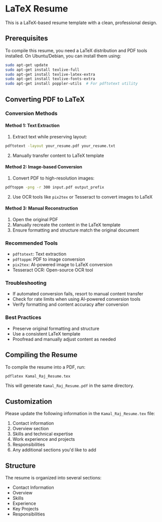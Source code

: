 # LaTeX Resume

This is a LaTeX-based resume template with a clean, professional design.

## Prerequisites

To compile this resume, you need a LaTeX distribution and PDF tools installed. On Ubuntu/Debian, you can install them using:

```bash
sudo apt-get update
sudo apt-get install texlive-full
sudo apt-get install texlive-latex-extra
sudo apt-get install texlive-fonts-extra
sudo apt-get install poppler-utils  # For pdftotext utility
```

## Converting PDF to LaTeX

### Conversion Methods

#### Method 1: Text Extraction
1. Extract text while preserving layout:
```bash
pdftotext -layout your_resume.pdf your_resume.txt
```
2. Manually transfer content to LaTeX template

#### Method 2: Image-based Conversion
1. Convert PDF to high-resolution images:
```bash
pdftoppm -png -r 300 input.pdf output_prefix
```
2. Use OCR tools like `pix2tex` or Tesseract to convert images to LaTeX

#### Method 3: Manual Reconstruction
1. Open the original PDF
2. Manually recreate the content in the LaTeX template
3. Ensure formatting and structure match the original document

### Recommended Tools
- `pdftotext`: Text extraction
- `pdftoppm`: PDF to image conversion
- `pix2tex`: AI-powered image to LaTeX conversion
- Tesseract OCR: Open-source OCR tool

### Troubleshooting
- If automated conversion fails, resort to manual content transfer
- Check for rate limits when using AI-powered conversion tools
- Verify formatting and content accuracy after conversion

### Best Practices
- Preserve original formatting and structure
- Use a consistent LaTeX template
- Proofread and manually adjust content as needed

## Compiling the Resume

To compile the resume into a PDF, run:

```bash
pdflatex Kamal_Raj_Resume.tex
```

This will generate `Kamal_Raj_Resume.pdf` in the same directory.

## Customization

Please update the following information in the `Kamal_Raj_Resume.tex` file:
1. Contact information
2. Overview section
3. Skills and technical expertise
4. Work experience and projects
5. Responsibilities
6. Any additional sections you'd like to add

## Structure

The resume is organized into several sections:
- Contact Information
- Overview
- Skills
- Experience
- Key Projects
- Responsibilities
